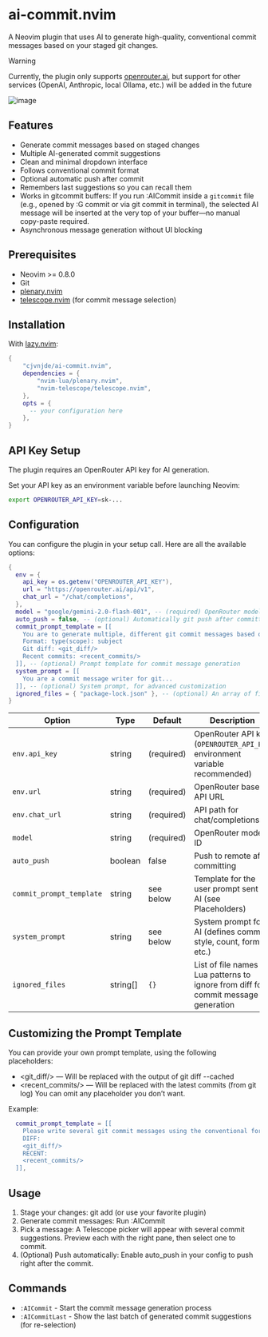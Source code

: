 # ai-commit.nvim

A Neovim plugin that uses AI to generate high-quality, conventional commit messages based on your staged git changes.

> [!WARNING]
> Currently, the plugin only supports [openrouter.ai](https://openrouter.ai), but support for other services (OpenAI, Anthropic, local Ollama, etc.) will be added in the future

![image](https://i.imgur.com/mDR44F5.png)

## Features

- Generate commit messages based on staged changes
- Multiple AI-generated commit suggestions
- Clean and minimal dropdown interface
- Follows conventional commit format
- Optional automatic push after commit
- Remembers last suggestions so you can recall them
- Works in gitcommit buffers:
If you run :AICommit inside a `gitcommit` file (e.g., opened by :G commit or via git commit in terminal), the selected AI message will be inserted at the very top of your buffer—no manual copy-paste required.
- Asynchronous message generation without UI blocking

## Prerequisites

- Neovim >= 0.8.0
- Git
- [plenary.nvim](https://github.com/nvim-lua/plenary.nvim)
- [telescope.nvim](https://github.com/nvim-telescope/telescope.nvim) (for commit message selection)

## Installation

With [lazy.nvim](https://github.com/folke/lazy.nvim):

```lua
{
    "cjvnjde/ai-commit.nvim",
    dependencies = {
        "nvim-lua/plenary.nvim",
        "nvim-telescope/telescope.nvim",
    },
    opts = {
      -- your configuration here
    },
}
```

## API Key Setup

The plugin requires an OpenRouter API key for AI generation.

Set your API key as an environment variable before launching Neovim:

```bash
export OPENROUTER_API_KEY=sk-...
```

## Configuration

You can configure the plugin in your setup call. Here are all the available options:

```lua
{
  env = {
    api_key = os.getenv("OPENROUTER_API_KEY"),
    url = "https://openrouter.ai/api/v1",
    chat_url = "/chat/completions",
  },
  model = "google/gemini-2.0-flash-001", -- (required) OpenRouter model to use
  auto_push = false, -- (optional) Automatically git push after committing
  commit_prompt_template = [[
    You are to generate multiple, different git commit messages based on the following git diff.
    Format: type(scope): subject
    Git diff: <git_diff/>
    Recent commits: <recent_commits/>
  ]], -- (optional) Prompt template for commit message generation
  system_prompt = [[
    You are a commit message writer for git...
  ]], -- (optional) System prompt, for advanced customization
  ignored_files = { "package-lock.json" }, -- (optional) An array of file names or Lua patterns. Any matching file will be excluded from the diff used for commit message generation.
}
```

| Option                   | Type      | Default    | Description                                                                          |
| ------------------------ | --------- | ---------- | ------------------------------------------------------------------------------------ |
| `env.api_key`            | string    | (required) | OpenRouter API key (`OPENROUTER_API_KEY` environment variable recommended)           |
| `env.url`                | string    | (required) | OpenRouter base API URL                                                              |
| `env.chat_url`           | string    | (required) | API path for chat/completions                                                        |
| `model`                  | string    | (required) | OpenRouter model ID                                                                  |
| `auto_push`              | boolean   | false      | Push to remote after committing                                                      |
| `commit_prompt_template` | string    | see below  | Template for the user prompt sent to AI (see Placeholders)                           |
| `system_prompt`          | string    | see below  | System prompt for AI (defines commit style, count, format, etc.)                     |
| `ignored_files`          | string[]  | `{}`       | List of file names or Lua patterns to ignore from diff for commit message generation |

## Customizing the Prompt Template

You can provide your own prompt template, using the following placeholders:

- <git_diff/> — Will be replaced with the output of git diff --cached
- <recent_commits/> — Will be replaced with the latest commits (from git log)
You can omit any placeholder you don’t want.

Example:

```lua
  commit_prompt_template = [[
    Please write several git commit messages using the conventional format.
    DIFF:
    <git_diff/>
    RECENT:
    <recent_commits/>
  ]],
```

## Usage

1. Stage your changes:
git add <files> (or use your favorite plugin)
2. Generate commit messages:
Run :AICommit
3. Pick a message:
A Telescope picker will appear with several commit suggestions. Preview each with the right pane, then select one to commit.
4. (Optional) Push automatically:
Enable auto_push in your config to push right after the commit.

## Commands

- `:AICommit` - Start the commit message generation process
- `:AICommitLast` - Show the last batch of generated commit suggestions (for re-selection)
